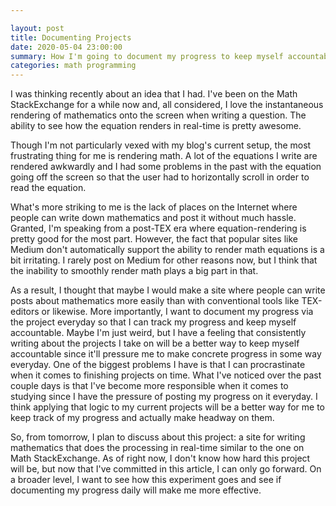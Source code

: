 ```yaml
---

layout: post
title: Documenting Projects
date: 2020-05-04 23:00:00
summary: How I'm going to document my progress to keep myself accountable.
categories: math programming
---
```




I was thinking recently about an idea that I had. I've been on the Math StackExchange for a while now and, all considered, I love the instantaneous rendering of mathematics onto the screen when writing a question. The ability to see how the equation renders in real-time is pretty awesome.

Though I'm not particularly vexed with my blog's current setup, the most frustrating thing for me is rendering math. A lot of the equations I write are rendered awkwardly and I had some problems in the past with the equation going off the screen so that the user had to horizontally scroll in order to read the equation.

What's more striking to me is the lack of places on the Internet where people can write down mathematics and post it without much hassle. Granted, I'm speaking from a post-TEX era where equation-rendering is pretty good for the most part. However, the fact that popular sites like Medium don't automatically support the ability to render math equations is a bit irritating. I rarely post on Medium for other reasons now, but I think that the inability to smoothly render math plays a big part in that.

As a result, I thought that maybe I would make a site where people can write posts about mathematics more easily than with conventional tools like TEX-editors or likewise. More importantly, I want to document my progress via the project everyday so that I can track my progress and keep myself accountable. Maybe I'm just weird, but I have a feeling that consistently writing about the projects I take on will be a better way to keep myself accountable since it'll pressure me to make concrete progress in some way everyday. One of the biggest problems I have is that I can procrastinate when it comes to finishing projects on time. What I've noticed over the past couple days is that I've become more responsible when it comes to studying since I have the pressure of posting my progress on it everyday. I think applying that logic to my current projects will be a better way for me to keep track of my progress and actually make headway on them.

So, from tomorrow, I plan to discuss about this project: a site for writing mathematics that does the processing in real-time similar to the one on Math StackExchange. As of right now, I don't know how hard this project will be, but now that I've committed in this article, I can only go forward. On a broader level, I want to see how this experiment goes and see if documenting my progress daily will make me more effective.
